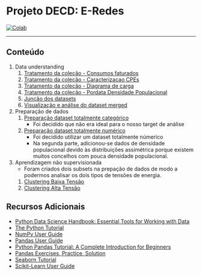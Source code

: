 # Projeto DECD: E-Redes
[![Colab](https://colab.research.google.com/assets/colab-badge.svg)](https://colab.research.google.com/github/kreativermario/Projeto-DECD/blob/development/index.ipynb)


----

## Conteúdo

1. Data understanding
   1. [Tratamento da coleção - Consumos faturados](./notebooks/tratamento_3_consumos_faturados_por_municipio_10_anos.ipynb)
   2. [Tratamento da coleção - Caracterizacao CPEs](./notebooks/tratamento_20_caracterizacao_pes_contrato_ativo.ipynb)
   3. [Tratamento da coleção - Diagrama de carga](./notebooks/tratamento_22_diagrama_de_carga_por_instalacao.ipynb)
   4. [Tratamento da coleção - Pordata Densidade Populacional](./notebooks/tratamento_pordata_populacional.ipynb)
   5. [Junção dos datasets](./notebooks/tratamento_juncao.ipynb)
   6. [Visualização e análise do dataset merged](./notebooks/data_understanding.ipynb)
2. Preparação de dados
   1. [Preparação dataset totalmente categórico](./notebooks/data_preparation_categoric.ipynb)
      - Foi decidido que não era ideal para o nosso target de análise
   2. [Preparação dataset totalmente numérico](./notebooks/data_preparation_numeric.ipynb)
      - Foi decidido utilizar um dataset totalmente númerico
      - Na segunda parte, adicionou-se dados de densidade populacional devido às distribuições assimétrica porque existem muitos concelhos com pouca densidade populacional.
3. Aprendizagem não supervisionada
   - Foram criados dois subsets na prepação de dados de modo a podermos analisar os dois tipos de tensões de energia. 
   1. [Clustering Baixa Tensão](./notebooks/clustering_low_tensions.ipynb)
   2. [Clustering Alta Tensão](./notebooks/clustering_high_tension.ipynb)

## Recursos Adicionais

- [Python Data Science Handbook: Essential Tools for Working with Data](https://jakevdp.github.io/PythonDataScienceHandbook/)
- [The Python Tutorial](https://docs.python.org/3/tutorial/index.html)
- [NumPy User Guide](https://numpy.org/doc/stable/user/index.html)
- [Pandas User Guide](https://pandas.pydata.org/docs/user_guide/index.html)
- [Python Pandas Tutorial: A Complete Introduction for Beginners](https://www.learndatasci.com/tutorials/python-pandas-tutorial-complete-introduction-for-beginners/)
- [Pandas Exercises, Practice, Solution](https://www.w3resource.com/python-exercises/pandas/index.php)
- [Seaborn Tutorial](https://seaborn.pydata.org/tutorial.html)
- [Scikit-Learn User Guide](https://scikit-learn.org/stable/user_guide.html) 